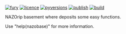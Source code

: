 [![fury](https://badge.fury.io/py/nazobase.svg)](https://badge.fury.io/py/nazobase)
[![licence](https://img.shields.io/github/license/GoodManWEN/nazobase)](https://github.com/GoodManWEN/nazobase/blob/master/LICENSE)
[![pyversions](https://img.shields.io/pypi/pyversions/nazobase.svg)](https://pypi.org/project/nazobase/)
[![publish](https://github.com/GoodManWEN/nazobase/workflows/Publish/badge.svg)](https://github.com/GoodManWEN/nazobase/actions?query=workflow%3APublish)
[![build](https://github.com/GoodManWEN/nazobase/workflows/Build/badge.svg)](https://github.com/GoodManWEN/nazobase/actions?query=workflow%3ABuild)

NAZOrip basement where deposits some easy functions.

Use "help(nazobase)" for more information.
